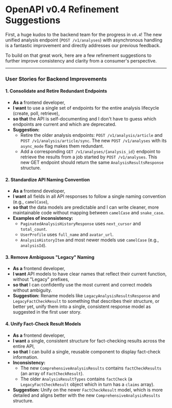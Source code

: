 # OpenAPI v0.4 Refinement Suggestions

First, a huge kudos to the backend team for the progress in `v0.4`! The new unified analysis endpoint (`POST /v1/analyses`) with asynchronous handling is a fantastic improvement and directly addresses our previous feedback.

To build on that great work, here are a few refinement suggestions to further improve consistency and clarity from a consumer's perspective.

---

### User Stories for Backend Improvements

#### 1. Consolidate and Retire Redundant Endpoints
*   **As a** frontend developer,
*   **I want** to use a single set of endpoints for the entire analysis lifecycle (create, poll, retrieve),
*   **so that** the API is self-documenting and I don't have to guess which endpoints are current and which are deprecated.
*   **Suggestion:**
    *   Retire the older analysis endpoints: `POST /v1/analysis/article` and `POST /v1/analysis/article/sync`. The new `POST /v1/analyses` with its `async_mode` flag makes them redundant.
    *   Add a corresponding `GET /v1/analyses/{analysis_id}` endpoint to retrieve the results from a job started by `POST /v1/analyses`. This new GET endpoint should return the same `AnalysisResultsResponse` structure.

#### 2. Standardize API Naming Convention
*   **As a** frontend developer,
*   **I want** all fields in all API responses to follow a single naming convention (e.g., `camelCase`),
*   **so that** the data models are predictable and I can write cleaner, more maintainable code without mapping between `camelCase` and `snake_case`.
*   **Examples of inconsistency:**
    *   `PaginatedAnalysisHistoryResponse` uses `next_cursor` and `total_count`.
    *   `UserProfile` uses `full_name` and `avatar_url`.
    *   `AnalysisHistoryItem` and most newer models use `camelCase` (e.g., `analysisId`).

#### 3. Remove Ambiguous "Legacy" Naming
*   **As a** frontend developer,
*   **I want** API models to have clear names that reflect their current function, without "Legacy" prefixes,
*   **so that** I can confidently use the most current and correct models without ambiguity.
*   **Suggestion:** Rename models like `LegacyAnalysisResultsResponse` and `LegacyFactCheckResult` to something that describes their structure, or better yet, unify them into a single, consistent response model as suggested in the first user story.

#### 4. Unify Fact-Check Result Models
*   **As a** frontend developer,
*   **I want** a single, consistent structure for fact-checking results across the entire API,
*   **so that** I can build a single, reusable component to display fact-check information.
*   **Inconsistency:**
    *   The new `ComprehensiveAnalysisResults` contains `factCheckResults` (an array of `FactCheckResult`).
    *   The older `AnalysisResultTypes` contains `factCheck` (a `LegacyFactCheckResult` object which in turn has a `claims` array).
*   **Suggestion:** Unify on the newer `FactCheckResult` model, which is more detailed and aligns better with the new `ComprehensiveAnalysisResults` structure. 